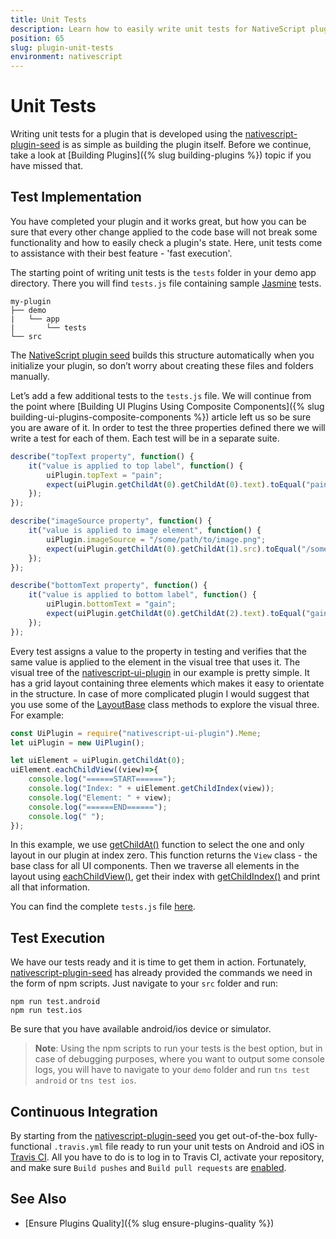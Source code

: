 ```yaml
---
title: Unit Tests
description: Learn how to easily write unit tests for NativeScript plugins built with the NativeScript plugin seed.
position: 65
slug: plugin-unit-tests
environment: nativescript
---
```


# Unit Tests

Writing unit tests for a plugin that is developed using the [nativescript-plugin-seed](https://github.com/NativeScript/nativescript-plugin-seed) is as simple as building the plugin itself. Before we continue, take a look at [Building Plugins]({% slug building-plugins %}) topic if you have missed that.

## Test Implementation

You have completed your plugin and it works great, but how you can be sure that every other change applied to the code base will not break some functionality and how to easily check a plugin's state. Here, unit tests come to assistance with their best feature - 'fast execution'.

The starting point of writing unit tests is the `tests` folder in your demo app directory. There you will find `tests.js` file containing sample [Jasmine](https://jasmine.github.io/) tests.

``` Shell
my-plugin
├── demo
|   └── app
|       └── tests
└── src
```

The [NativeScript plugin seed](https://github.com/NativeScript/nativescript-plugin-seed) builds this structure automatically when you initialize your plugin, so don’t worry about creating these files and folders manually.

Let’s add a few additional tests to the `tests.js` file. We will continue from the point where [Building UI Plugins Using Composite Components]({% slug building-ui-plugins-composite-components %}) article left us so be sure you are aware of it. In order to test the three properties defined there we will write a test for each of them. Each test will be in a separate suite.

``` JavaScript
describe("topText property", function() {
    it("value is applied to top label", function() {
        uiPlugin.topText = "pain";
        expect(uiPlugin.getChildAt(0).getChildAt(0).text).toEqual("pain");
    });
});

describe("imageSource property", function() {
    it("value is applied to image element", function() {
        uiPlugin.imageSource = "/some/path/to/image.png";
        expect(uiPlugin.getChildAt(0).getChildAt(1).src).toEqual("/some/path/to/image.png");
    });
});

describe("bottomText property", function() {
    it("value is applied to bottom label", function() {
        uiPlugin.bottomText = "gain";
        expect(uiPlugin.getChildAt(0).getChildAt(2).text).toEqual("gain");
    });
});
```

Every test assigns a value to the property in testing and verifies that the same value is applied to the element in the visual tree that uses it. The visual tree of the [nativescript-ui-plugin](https://github.com/NativeScript/nativescript-ui-plugin) in our example is pretty simple. It has a grid layout containing three elements which makes it easy to orientate in the structure. In case of more complicated plugin I would suggest that you use some of the [LayoutBase](/api-reference/classes/_ui_layouts_layout_base_.layoutbase.html) class methods to explore the visual three. For example:

``` JavaScript
const UiPlugin = require("nativescript-ui-plugin").Meme;
let uiPlugin = new UiPlugin();

let uiElement = uiPlugin.getChildAt(0);
uiElement.eachChildView((view)=>{
    console.log("======START======");
    console.log("Index: " + uiElement.getChildIndex(view));
    console.log("Element: " + view);
    console.log("======END======");
    console.log(" ");
});
```

In this example, we use [getChildAt()](/api-reference/classes/_ui_layouts_layout_base_.layoutbase.html#getchildat) function to select the one and only layout in our plugin at index zero. This function returns the `View` class - the base class for all UI components. Then we traverse all elements in the layout using [eachChildView()](/api-reference/classes/_ui_layouts_layout_base_.layoutbase.html#eachchildview), get their index with [getChildIndex()](/api-reference/classes/_ui_layouts_layout_base_.layoutbase.html#getchildindex) and print all that information.

You can find the complete `tests.js` file [here](https://github.com/NativeScript/nativescript-ui-plugin/blob/master/demo/app/tests/tests.js).

## Test Execution

We have our tests ready and it is time to get them in action. Fortunately, [nativescript-plugin-seed](https://github.com/NativeScript/nativescript-plugin-seed) has already provided the commands we need in the form of npm scripts. Just navigate to your `src` folder and run:

``` Shell
npm run test.android
npm run test.ios
```

Be sure that you have available android/ios device or simulator.

> **Note**: Using the npm scripts to run your tests is the best option, but in case of debugging purposes, where you want to output some console logs, you will have to navigate to your `demo` folder and run `tns test android` or `tns test ios`.

## Continuous Integration

By starting from the [nativescript-plugin-seed](https://github.com/NativeScript/nativescript-plugin-seed) you get out-of-the-box fully-functional `.travis.yml` file ready to run your unit tests on Android and iOS in [Travis CI](https://travis-ci.org/). All you have to do is to log in to Travis CI, activate your repository, and make sure `Build pushes` and `Build pull requests` are [enabled](https://docs.travis-ci.com/images/settings-env-vars.png).

## See Also

* [Ensure Plugins Quality]({% slug ensure-plugins-quality %})
